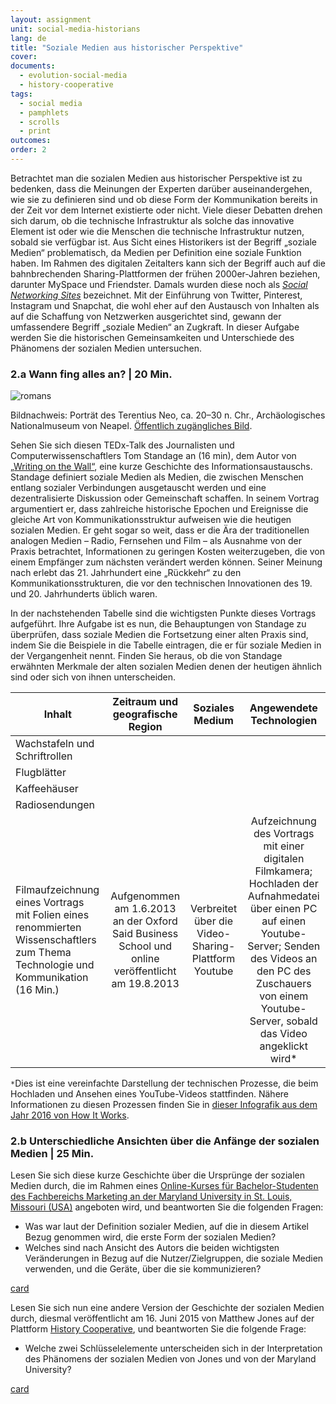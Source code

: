 ```yaml
---
layout: assignment
unit: social-media-historians
lang: de
title: "Soziale Medien aus historischer Perspektive"
cover:
documents:
  - evolution-social-media
  - history-cooperative
tags:
  - social media
  - pamphlets
  - scrolls
  - print
outcomes:
order: 2
---
```

Betrachtet man die sozialen Medien aus historischer Perspektive ist zu bedenken, dass die Meinungen der Experten darüber auseinandergehen, wie sie zu definieren sind und ob diese Form der Kommunikation bereits in der Zeit vor dem Internet existierte oder nicht. Viele dieser Debatten drehen sich darum, ob die technische Infrastruktur als solche das innovative Element ist oder wie die Menschen die technische Infrastruktur nutzen, sobald sie verfügbar ist. Aus Sicht eines Historikers ist der Begriff „soziale Medien“ problematisch, da Medien per Definition eine soziale Funktion haben. Im Rahmen des digitalen Zeitalters kann sich der Begriff auch auf die bahnbrechenden Sharing-Plattformen der frühen 2000er-Jahren beziehen, darunter MySpace und Friendster. Damals wurden diese noch als [*Social Networking Sites*](https://academic.oup.com/jcmc/article/13/1/210/4583062#104153860) bezeichnet. Mit der Einführung von Twitter, Pinterest, Instagram und Snapchat, die wohl eher auf den Austausch von Inhalten als auf die Schaffung von Netzwerken ausgerichtet sind, gewann der umfassendere Begriff „soziale Medien“ an Zugkraft. In dieser Aufgabe werden Sie die historischen Gemeinsamkeiten und Unterschiede des Phänomens der sozialen Medien untersuchen.

<!-- more -->
<!-- briefing-student -->

### 2.a Wann fing alles an? | 20 Min.
<!-- section-contents -->
![romans](../../../assets/images/social-media/romans.png)


Bildnachweis: Porträt des Terentius Neo, ca. 20–30 n. Chr., Archäologisches Nationalmuseum von Neapel. [Öffentlich zugängliches Bild](https://commons.wikimedia.org/wiki/File:Pompeii-couple.jpg).

Sehen Sie sich diesen TEDx-Talk des Journalisten und Computerwissenschaftlers Tom Standage an (16 min), dem Autor von [„Writing on the Wall“](https://youtu.be/ixsridS3qVs), eine kurze Geschichte des Informationsaustauschs. Standage definiert soziale Medien als Medien, die zwischen Menschen entlang sozialer Verbindungen ausgetauscht werden und eine dezentralisierte Diskussion oder Gemeinschaft schaffen. In seinem Vortrag argumentiert er, dass zahlreiche historische Epochen und Ereignisse die gleiche Art von Kommunikationsstruktur aufweisen wie die heutigen sozialen Medien. Er geht sogar so weit, dass er die Ära der traditionellen analogen Medien – Radio, Fernsehen und Film – als Ausnahme von der Praxis betrachtet, Informationen zu geringen Kosten weiterzugeben, die von einem Empfänger zum nächsten verändert werden können. Seiner Meinung nach erlebt das 21. Jahrhundert eine „Rückkehr“ zu den Kommunikationsstrukturen, die vor den technischen Innovationen des 19. und 20. Jahrhunderts üblich waren.

In der nachstehenden Tabelle sind die wichtigsten Punkte dieses Vortrags aufgeführt. Ihre Aufgabe ist es nun, die Behauptungen von Standage zu überprüfen, dass soziale Medien die Fortsetzung einer alten Praxis sind, indem Sie die Beispiele in die Tabelle eintragen, die er für soziale Medien in der Vergangenheit nennt. Finden Sie heraus, ob die von Standage erwähnten Merkmale der alten sozialen Medien denen der heutigen ähnlich sind oder sich von ihnen unterscheiden.

| Inhalt | Zeitraum und geografische Region | Soziales Medium | Angewendete Technologien |
| ------- |:-------------------------------:|:-------------:|:--------------------:|
| Wachstafeln und Schriftrollen	|  |  |  |
| Flugblätter |  |  |  |
| Kaffeehäuser  |  |  |  |
| Radiosendungen |  |  |  |
| Filmaufzeichnung eines Vortrags mit Folien eines renommierten Wissenschaftlers zum Thema Technologie und Kommunikation (16 Min.)  | Aufgenommen am 1.6.2013 an der Oxford Said Business School und online veröffentlicht am 19.8.2013  | Verbreitet über die Video-Sharing-Plattform Youtube | Aufzeichnung des Vortrags mit einer digitalen Filmkamera; Hochladen der Aufnahmedatei über einen PC auf einen Youtube-Server; Senden des Videos an den PC des Zuschauers von einem Youtube-Server, sobald das Video angeklickt wird*  |

`*`Dies ist eine vereinfachte Darstellung der technischen Prozesse, die beim Hochladen und Ansehen eines YouTube-Videos stattfinden. Nähere Informationen zu diesen Prozessen finden Sie in [dieser Infografik aus dem Jahr 2016 von How It Works](https://www.howitworksdaily.com/wp-content/uploads/2016/04/How-YouTube-works-1024x891.jpg).

<!-- section -->

### 2.b Unterschiedliche Ansichten über die Anfänge der sozialen Medien | 25 Min.
<!-- section-contents -->
Lesen Sie sich diese kurze Geschichte über die Ursprünge der sozialen Medien durch, die im Rahmen eines [Online-Kurses für Bachelor-Studenten des Fachbereichs Marketing an der Maryland University in St. Louis, Missouri (USA)](https://online.maryville.edu/blog/evolution-social-media/) angeboten wird, und beantworten Sie die folgenden Fragen:

- Was war laut der Definition sozialer Medien, auf die in diesem Artikel Bezug genommen wird, die erste Form der sozialen Medien?
- Welches sind nach Ansicht des Autors die beiden wichtigsten Veränderungen in Bezug auf die Nutzer/Zielgruppen, die soziale Medien verwenden, und die Geräte, über die sie kommunizieren?

[card](evolution-social-media)

Lesen Sie sich nun eine andere Version der Geschichte der sozialen Medien durch, diesmal veröffentlicht am 16. Juni 2015 von Matthew Jones auf der Plattform [History Cooperative](https://historycooperative.org/the-history-of-social-media/), und beantworten Sie die folgende Frage:

- Welche zwei Schlüsselelemente unterscheiden sich in der Interpretation des Phänomens der sozialen Medien von Jones und von der Maryland University?

[card](history-cooperative)



<!-- briefing-teacher -->
